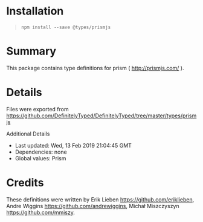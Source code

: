 # Installation
> `npm install --save @types/prismjs`

# Summary
This package contains type definitions for prism ( http://prismjs.com/ ).

# Details
Files were exported from https://github.com/DefinitelyTyped/DefinitelyTyped/tree/master/types/prismjs

Additional Details
 * Last updated: Wed, 13 Feb 2019 21:04:45 GMT
 * Dependencies: none
 * Global values: Prism

# Credits
These definitions were written by Erik Lieben <https://github.com/eriklieben>, Andre Wiggins <https://github.com/andrewiggins>, Michał Miszczyszyn <https://github.com/mmiszy>.
